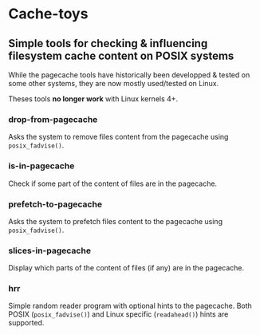 Cache-toys
==========

## Simple tools for checking &amp; influencing filesystem cache content on POSIX systems

While the pagecache tools have historically been developped & tested on some other systems, they are now mostly used/tested on Linux.

Theses tools **no longer work** with Linux kernels 4+.

### drop-from-pagecache
Asks the system to remove files content from the pagecache using `posix_fadvise()`.

### is-in-pagecache
Check if some part of the content of files are in the pagecache.

### prefetch-to-pagecache
Asks the system to prefetch files content to the pagecache using `posix_fadvise()`.

### slices-in-pagecache
Display which parts of the content of files (if any) are in the pagecache.

### hrr
Simple random reader program with optional hints to the pagecache.
Both POSIX (`posix_fadvise()`) and Linux specific (`readahead()`) hints are supported.
